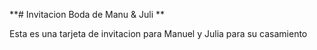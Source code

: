 **# Invitacion Boda de Manu & Juli **



Esta es una tarjeta de invitacion para Manuel y Julia para su casamiento